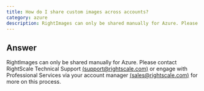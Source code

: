 ```yaml
---
title: How do I share custom images across accounts?
category: azure
description: RightImages can only be shared manually for Azure. Please contact RightScale Technical Support or engage with Professional Services via your account manager for more on this process.
---
```


## Answer

RightImages can only be shared manually for Azure. Please contact RightScale Technical Support [(support@rightscale.com)](mailto:support@rightscale.com) or engage with Professional Services via your account manager [(sales@rightscale.com)](mailto:sales@rightscale.com) for more on this process.
